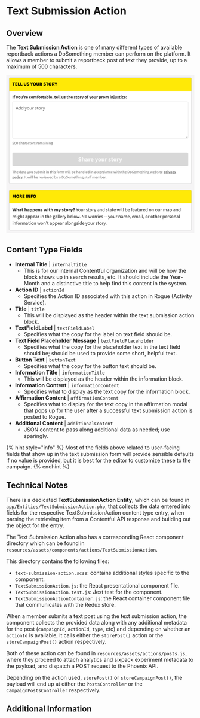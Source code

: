 # Text Submission Action

## Overview

The **Text Submission Action** is one of many different types of available reportback actions a DoSomething member can perform on the platform. It allows a member to submit a reportback post of text they provide, up to a maximum of 500 characters.

![Example Text Submission Action](../../.gitbook/assets/text-submission-action-user-interface.png)

## Content Type Fields

- **Internal Title** | `internalTitle`
  - This is for our internal Contentful organization and will be how the block shows up in search results, etc. It should include the Year-Month and a distinctive title to help find this content in the system.
- **Action ID** | `actionId`
  - Specifies the Action ID associated with this action in Rogue (Activity Service).
- **Title** | `title`
  - This will be displayed as the header within the text submission action block.
- **TextFieldLabel** | `textFieldLabel`
  - Specifies what the copy for the label on text field should be.
- **Text Field Placeholder Message** | `textFieldPlaceholder`
  - Specifies what the copy for the placeholder text in the text field should be; should be used to provide some short, helpful text.
- **Button Text** | `buttonText`
  - Specifies what the copy for the button text should be.
- **Information Title** | `informationTitle`
  - This will be displayed as the header within the information block.
- **Information Content** | `informationContent`
  - Specifies what to display as the text copy for the information block.
- **Affirmation Content** | `affirmationContent`
  - Specifies what to display for the text copy in the affirmation modal that pops up for the user after a successful text submission action is posted to Rogue.
- **Additional Content** | `additionalContent`
  - JSON content to pass along additional data as needed; use sparingly.

{% hint style="info" %}
Most of the fields above related to user-facing fields that show up in the text submission form will provide sensible defaults if no value is provided, but it is best for the editor to customize these to the campaign.
{% endhint %}

## Technical Notes

There is a dedicated **TextSubmissionAction Entity**, which can be found in `app/Entities/TextSubmissionAction.php`, that collects the data entered into fields for the respective TextSubmissionAction content type entry, when parsing the retrieving item from a Contentful API response and building out the object for the entry.

The Text Submission Action also has a corresponding React component directory which can be found in `resources/assets/components/actions/TextSubmissionAction`.

This directory contains the following files:

- `text-submission-action.scss`: contains additional styles specific to the component.
- `TextSubmissionAction.js`: the React presentational component file.
- `TextSubmissionAction.test.js`: Jest test for the component.
- `TextSubmissionActionContainer.js`: the React container component file that communicates with the Redux store.

When a member submits a text post using the text submission action, the component collects the provided data along with any additional metadata for the post (`campaignId`, `actionId`, `type`, etc) and depending on whether an `actionId` is available, it calls either the `storePost()` action or the `storeCampaignPost()` action respectively.

Both of these action can be found in `resources/assets/actions/posts.js`, where they proceed to attach analytics and sixpack experiment metadata to the payload, and dispatch a POST request to the Phoenix API.

Depending on the action used, `storePost()` or `storeCampaignPost()`, the payload will end up at either the `PostsController` or the `CampaignPostsController` respectively.

## Additional Information

<!-- Extra information that could be helpful. -->
